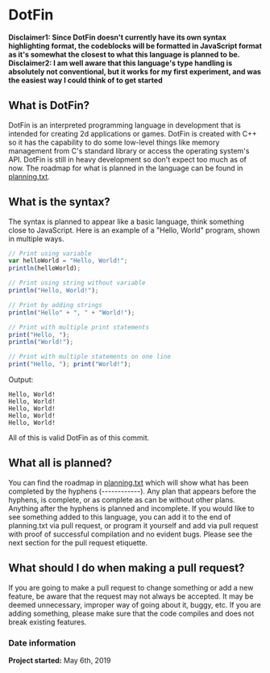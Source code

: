 # DotFin
**Disclaimer1: Since DotFin doesn't currently have its own syntax highlighting format, the codeblocks will be formatted in JavaScript format as it's somewhat the closest to what this language is planned to be.**
<br/>
**Disclaimer2: I am well aware that this language's type handling is absolutely not conventional, but it works for my first experiment, and was the easiest way I could think of to get started**

## What is DotFin?
DotFin is an interpreted programming language in development that is intended for creating 2d applications or games. DotFin is created with C++ so it has the capability to do some low-level things like memory management from C's 
standard library or access the operating system's API. DotFin is still in heavy development so don't expect too 
much as of now. The roadmap for what is planned in the language can be found in [planning.txt](planning.txt).

## What is the syntax?
The syntax is planned to appear like a basic language, think something close to JavaScript. Here is an example of 
a "Hello, World" program, shown in multiple ways.
```js
// Print using variable
var helloWorld = "Hello, World!";
println(helloWorld);

// Print using string without variable
println("Hello, World!");

// Print by adding strings
println("Hello" + ", " + "World!");

// Print with multiple print statements
print("Hello, ");
println("World!");

// Print with multiple statements on one line
print("Hello, "); print("World!");
```
Output:
```
Hello, World!
Hello, World!
Hello, World!
Hello, World!
Hello, World!
```
All of this is valid DotFin as of this commit. 

## What all is planned?
You can find the roadmap in [planning.txt](planning.txt) which will show what has been completed by the hyphens 
(------------). Any plan that appears before the hyphens, is complete, or as complete as can be without other 
plans. Anything after the hyphens is planned and incomplete. If you would like to see something added to this 
language, you can add it to the end of planning.txt via pull request, or program it yourself and add via pull 
request with proof of successful compilation and no evident bugs. Please see the next section for the pull 
request etiquette. 

## What should I do when making a pull request?
If you are going to make a pull request to change something or add a new feature, be aware that the request may 
not always be accepted. It may be deemed unnecessary, improper way of going about it, buggy, etc. If you are 
adding something, please make sure that the code compiles and does not break existing features. 

### Date information
**Project started:** May 6th, 2019
